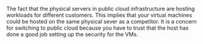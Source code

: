 The fact that the physical servers in public cloud infrastructure are hosting workloads for different customers. This implies that your virtual machines could be hosted on the same physical sever as a competitor. It is a concern for switching to public cloud because you have to trust that the host has done a good job setting up the security for the VMs.
